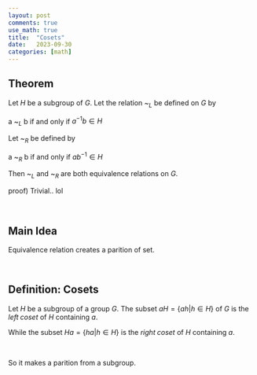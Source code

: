 ```yaml
---
layout: post
comments: true
use_math: true
title:  "Cosets"
date:   2023-09-30
categories: [math]
---
```



## Theorem 

Let $H$ be a subgroup of $G$. Let the relation ~$_L$ be defined on $G$ by

a ~$_L$ b if and only if $a^{-1}b \in H$

Let ~$_R$ be defined by 

a ~$_R$ b if and only if $ab^{-1} \in H$


Then ~$_L$ and ~$_R$ are both equivalence relations on $G$.


proof) Trivial.. lol


<br>

## Main Idea

Equivalence relation creates a parition of set.



<br>


## Definition: Cosets 


Let $H$ be a subgroup of a group $G$. The subset $aH = \{ah | h \in H\}$ of $G$ is the $left \; coset$ of $H$ containing $a$.

While the subset $Ha = \{ha | h \in H \}$ is the $right \; coset$ of $H$ containing $a$.


<br>


So it makes a parition from a subgroup.

